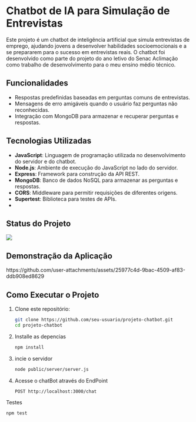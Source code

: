 # Chatbot de IA para Simulação de Entrevistas
Este projeto é um chatbot de inteligência artificial que simula entrevistas de emprego, ajudando jovens a desenvolver habilidades socioemocionais e a se prepararem para o sucesso em entrevistas reais. O chatbot foi desenvolvido como parte do projeto do ano letivo do Senac Aclimação como trabalho de desenvolvimento para o meu ensino médio técnico.
## Funcionalidades

- Respostas predefinidas baseadas em perguntas comuns de entrevistas.
- Mensagens de erro amigáveis quando o usuário faz perguntas não reconhecidas.
- Integração com MongoDB para armazenar e recuperar perguntas e respostas.

## Tecnologias Utilizadas

- **JavaScript**: Linguagem de programação utilizada no desenvolvimento do servidor e do chatbot.
- **Node.js**: Ambiente de execução do JavaScript no lado do servidor.
- **Express**: Framework para construção da API REST.
- **MongoDB**: Banco de dados NoSQL para armazenar as perguntas e respostas.
- **CORS**: Middleware para permitir requisições de diferentes origens.
- **Supertest**: Biblioteca para testes de APIs.
- 
<h2>Status do Projeto</h2>
<p align="left">
<img loading="lazy" src="http://img.shields.io/static/v1?label=STATUS&message=%20DESENVOLVIDO&color=GREEN&style=for-the-badge"/>
</p>

<h2>Demonstração da Aplicação</h2>
https://github.com/user-attachments/assets/25977c4d-9bac-4509-af83-ddb908ed8629


## Como Executar o Projeto

1. Clone este repositório:
   ```bash
   git clone https://github.com/seu-usuario/projeto-chatbot.git
   cd projeto-chatbot

2. Installe as depencias
    ```bash
    npm install

4. incie o servidor
    ```bash
   node public/server/server.js


6. Acesse o chatBot através do EndPoint
    ```bash
    POST http://localhost:3000/chat


Testes
 ```bash
 npm test
